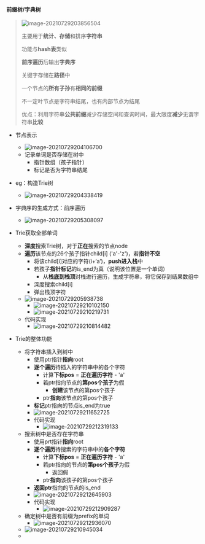 #### 前缀树/字典树

> ![image-20210729203856504](Trie树_字典树.assets/image-20210729203856504.png)
>
> 主要用于**统计、存储**和排序**字符串**
>
> 功能与**hash表**类似
>
> **前序遍历**后输出**字典序**
>
> 关键字存储在**路径**中
>
> 一个节点的**所有子孙**有**相同的前缀**
>
> 不一定叶节点是字符串结尾，也有内部节点为结尾
>
> 优点：利用字符串**公共前缀**减少存储空间和查询时间，最大限度**减少**无谓字符串**比较**

* 节点表示
  * ![image-20210729204106700](Trie树_字典树.assets/image-20210729204106700.png)
  * 记录单词是否存储在树中
    * 指针数组（孩子指针）
    * 标记是否为字符串结尾
* eg：构造Trie树
  * ![image-20210729204338419](Trie树_字典树.assets/image-20210729204338419.png)
* 字典序的生成方式：前序遍历
  * ![image-20210729205308097](Trie树_字典树.assets/image-20210729205308097.png)

* Trie获取全部单词
  * **深度**搜索Trie树，对于**正在**搜索的节点node
  * **遍历**该节点的26个孩子指针child[i] ('a'-'z')，若**指针不空**
    * 将该child[i]对应的字符(i+‘a’)，**push进入栈**中
    * 若孩子**指针标记**的is_end为真（说明该位置是一个单词）
      * 从**栈底到栈顶**对栈进行遍历，生成字符串，将它保存到结果数组中
    * 深度搜索child[i]
    * 弹出栈顶字符
  * ![image-20210729205938738](Trie树_字典树.assets/image-20210729205938738.png)
    * ![image-20210729210102150](Trie树_字典树.assets/image-20210729210102150.png)
    * ![image-20210729210219731](Trie树_字典树.assets/image-20210729210219731.png)
  * 代码实现
    * ![image-20210729210814482](Trie树_字典树.assets/image-20210729210814482.png)

* Trie的整体功能
  * 将字符串插入到树中
    * 使用ptr指针**指向**root
    * **逐个遍历**待插入的字符串中的各个字符
      * 计算**下标pos** = **正在遍历字符** - 'a'
      * 若ptr指向节点的**第pos个孩子**为假
        * **创建**该节点的第pos个孩子
      * ptr**指向**该节点的第pos个孩子
    * **标记**ptr指向的节点is_end为true
    * ![image-20210729211652725](Trie树_字典树.assets/image-20210729211652725.png)
    * 代码实现
      * ![image-20210729212319133](Trie树_字典树.assets/image-20210729212319133.png)
  * 搜索树中是否存在字符串
    * 使用prt指针**指向**root
    * **逐个遍历**待搜索的字符串中的**各个字符**
      * 计算**下标pos** = **正在遍历字符** - 'a'
      * 若ptr指向的节点的**第pos个孩子**为假
        * 返回假
      * ptr**指向**该孩子的第pos个孩子
    * **返回ptr**指向的节点的is_end
    * ![image-20210729212645903](Trie树_字典树.assets/image-20210729212645903.png)
    * 代码实现
      * ![image-20210729212909287](Trie树_字典树.assets/image-20210729212909287.png)
  * 确定树中是否有前缀为prefix的单词
    * ![image-20210729212936070](Trie树_字典树.assets/image-20210729212936070.png)
  * ![image-20210729210945034](Trie树_字典树.assets/image-20210729210945034.png)
  * 